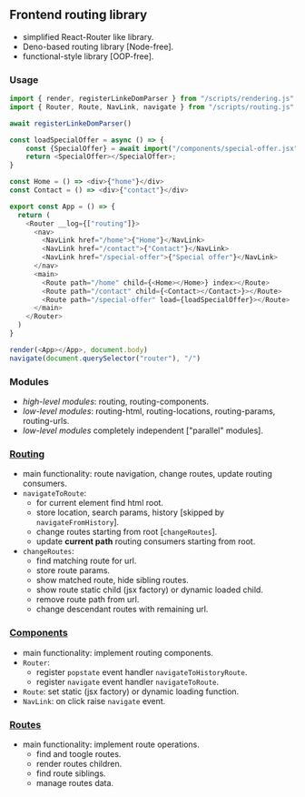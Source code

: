 ## Frontend routing library
- simplified React-Router like library.
- Deno-based routing library [Node-free].
- functional-style library [OOP-free].

### Usage
```javascript
import { render, registerLinkeDomParser } from "/scripts/rendering.js"
import { Router, Route, NavLink, navigate } from "/scripts/routing.js"

await registerLinkeDomParser()

const loadSpecialOffer = async () => {
    const {SpecialOffer} = await import("/components/special-offer.jsx");
    return <SpecialOffer></SpecialOffer>;
}

const Home = () => <div>{"home"}</div>
const Contact = () => <div>{"contact"}</div>

export const App = () => {
  return (
    <Router __log={["routing"]}>
      <nav>
        <NavLink href="/home">{"Home"}</NavLink>
        <NavLink href="/contact">{"Contact"}</NavLink>
        <NavLink href="/special-offer">{"Special offer"}</NavLink>
      </nav>
      <main>
        <Route path="/home" child={<Home></Home>} index></Route>
        <Route path="/contact" child={<Contact></Contact>}></Route>
        <Route path="/special-offer" load={loadSpecialOffer}></Route>
      </main>
    </Router>
  )
}

render(<App></App>, document.body)
navigate(document.querySelector("router"), "/")
```

### Modules
- *high-level modules*: routing, routing-components.
- *low-level modules*: routing-html, routing-locations, routing-params, routing-urls.
- *low-level modules* completely independent ["parallel" modules].

### [Routing](./routing/)
- main functionality: route navigation, change routes, update routing consumers.
- `navigateToRoute`:
  - for current element find html root.
  - store location, search params, history [skipped by `navigateFromHistory`].
  - change routes starting from root [`changeRoutes`].
  - update **current path** routing consumers starting from root.
- `changeRoutes`:
  - find matching route for url.
  - store route params.
  - show matched route, hide sibling routes.
  - show route static child (jsx factory) or dynamic loaded child.
  - remove route path from url.
  - change descendant routes with remaining url.

### [Components](./routing-components/)
- main functionality: implement routing components.
- `Router`:
  - register `popstate` event handler `navigateToHistoryRoute`.
  - register `navigate` event handler `navigateToRoute`.
- `Route`: set static (jsx factory) or dynamic loading function.
- `NavLink`: on click raise `navigate` event.

### [Routes](./routing-routes/)
- main functionality: implement route operations.
  - find and toogle routes.
  - render routes children.
  - find route siblings.
  - manage routes data.
